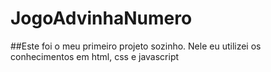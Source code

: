 # JogoAdvinhaNumero

##Este foi o meu primeiro projeto sozinho. Nele eu utilizei os conhecimentos em html, css e javascript
